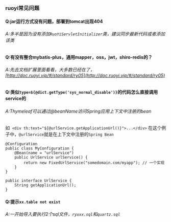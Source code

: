 ### ruoyi常见问题
#### Q:jar运行方式没有问题，部署到tomcat出现404
###### A:多半是因为没有添加`RuoYiServletInitializer`类，建议同步最新代码或者添加该类

#### Q:有没有整合mybatis-plus，通用mapper，oss，jwt，shiro-redis的？
###### A:先去文档扩展里面看看，大多数已经在了，[http://doc.ruoyi.vip/#/standard/ry05](http://doc.ruoyi.vip/#/standard/ry05)

#### Q:类似`type=${@dict.getType('sys_normal_disable')}`的代码怎么直接调用service的
###### A:Thymeleaf可以通过@beanName访问Spring应用上下文中注册的bean
如` <div th:text="${@urlService.getApplicationUrl()}">...</div>`
在这个例子中，`@urlService`就是在上下文中注册的`Spring Bean`

```
@Configuration
public class MyConfiguration {
    @Bean(name = "urlService")
    public UrlService urlService() {
        return new FixedUrlService("somedomain.com/myapp"); // 一个实现
    }
}

public interface UrlService {
    String getApplicationUrl();
}
```

#### Q:提示`xx.table not exist`
###### A:一开始导入要执行2个sql文件，`ryxxx.sql`和`quartz.sql`